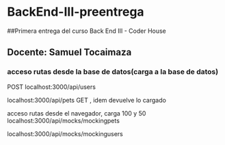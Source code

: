 # BackEnd-III-preentrega
##Primera entrega del curso Back End III - Coder House
## Docente: Samuel Tocaimaza

### acceso rutas desde la base de datos(carga a la base de datos)
POST
localhost:3000/api/users

localhost:3000/api/pets
GET , idem devuelve lo cargado

acceso rutas desde el navegador, carga 100 y 50 
localhost:3000/api/mocks/mockingpets

localhost:3000/api/mocks/mockingusers
